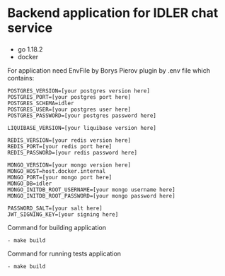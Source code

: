 # Backend application for IDLER chat service

###
- go 1.18.2
- docker

For application need EnvFile by Borys Pierov plugin by .env file which contains:
```dotenv
POSTGRES_VERSION=[your postgres version here]
POSTGRES_PORT=[your postgres port here]
POSTGRES_SCHEMA=idler
POSTGRES_USER=[your postgres user here]
POSTGRES_PASSWORD=[your postgres password here]

LIQUIBASE_VERSION=[your liquibase version here]

REDIS_VERSION=[your redis version here]
REDIS_PORT=[your redis port here]
REDIS_PASSWORD=[your redis password here]

MONGO_VERSION=[your mongo version here]
MONGO_HOST=host.docker.internal
MONGO_PORT=[your mongo port here]
MONGO_DB=idler
MONGO_INITDB_ROOT_USERNAME=[your mongo username here]
MONGO_INITDB_ROOT_PASSWORD=[your mongo password here]

PASSWORD_SALT=[your salt here]
JWT_SIGNING_KEY=[your signing here]
```

Command for building application
```dotenv
- make build
```
Command for running tests application
```dotenv
- make build
```